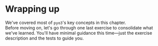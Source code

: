 # Wrapping up

We've covered most of `pyo3`'s key concepts in this chapter.\
Before moving on, let's go through one last exercise to consolidate what we've learned. 
You'll have minimal guidance this time—just the exercise description and the tests to guide you.
